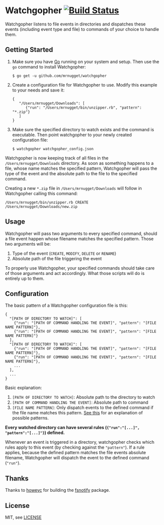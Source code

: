 # Watchgopher [![Build Status](https://travis-ci.org/mrnugget/watchgopher.png)](https://travis-ci.org/mrnugget/watchgopher)

Watchgopher listens to file events in directories and dispatches these events
(including event type and file) to commands of your choice to handle them.

## Getting Started

1. Make sure you have [Go](http://golang.org/) running on your system and setup.
   Then use the `go` command to install Watchgopher:

    `$ go get -u github.com/mrnugget/watchgopher`

2. Create a configuration file for Watchgopher to use. Modify this example to
   your needs and save it:

   ```
   {
      "/Users/mrnugget/Downloads": [
         {"run": "/Users/mrnugget/bin/unzipper.rb", "pattern": "*.zip"}
      ]
   }
   ```

3. Make sure the specified directory to watch exists and the command is
   executable. Then point watchgopher to your newly created configuration file:
  
    `$ watchgopher watchgopher_config.json`

Watchgopher is now keeping track of all files in the `/Users/mrnugget/Downloads`
directory. As soon as something happens to a file, whose name matches the
specified pattern, Watchgopher will pass the type of the event and the absolute
path to the file to the specified command.

Creating a new `*.zip` file in `/Users/mrnugget/Downloads` will follow in
Watchgopher calling this command: 

  `/Users/mrnugget/bin/unzipper.rb CREATE /Users/mrnugget/Downloads/new.zip`

## Usage

Watchgopher will pass two arguments to every specified command, should a file
event happen whose filename matches the specified pattern. Those two arguments
will be:

1. Type of the event (`CREATE`, `MODIFY`, `DELETE` or `RENAME`)
2. Absolute path of the file triggering the event

To properly use Watchgopher, your specified commands should take care of those
arguments and act accordingly. What those scripts will do is entirely up to
them.

## Configuration

The basic pattern of a Watchgopher configuration file is this:

```
{
  "[PATH OF DIRECTORY TO WATCH]": [
    {"run": "[PATH OF COMMAND HANDLING THE EVENT]", "pattern": "[FILE NAME PATTERN]"},
    {"run": "[PATH OF COMMAND HANDLING THE EVENT]", "pattern": "[FILE NAME PATTERN]"}
  ],
  "[PATH OF DIRECTORY TO WATCH]": [
    {"run": "[PATH OF COMMAND HANDLING THE EVENT]", "pattern": "[FILE NAME PATTERN]"},
    {"run": "[PATH OF COMMAND HANDLING THE EVENT]", "pattern": "[FILE NAME PATTERN]"},
    ...
  ],
  ...
}
```

Basic explanation:

1. `[PATH OF DIRECTORY TO WATCH]`: Absolute path to the directory to watch
2. `[PATH OF COMMAND HANDLING THE EVENT]`: Absolute path to command
3. `[FILE NAME PATTERN]`: Only dispatch events to the defined command if the
   file name matches this pattern. [See this](http://golang.org/pkg/path/filepath/#Match) for an explanation of possible
   patterns.

**Every watched directory can have several rules (`{"run":"[...]", "pattern":"[...]"}`)
defined.**

Whenever an event is triggered in a directory, watchgopher checks which rules
apply to this event (by checking against the `"pattern"`). If a rule applies,
because the defined pattern matches the file events absolute filename,
Watchgopher will dispatch the event to the defined command (`"run"`).

## Thanks

Thanks to [howeyc](https://github.com/howeyc) for building the
[fsnotify](https://github.com/howeyc/fsnotify) package.

## License

MIT, see [LICENSE](LICENSE)
